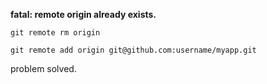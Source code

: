 **fatal: remote origin already exists.**

`git remote rm origin`

`git remote add origin git@github.com:username/myapp.git`

problem solved.
